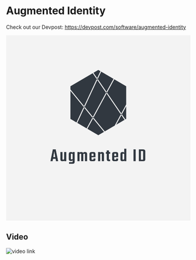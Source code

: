 # Augmented Identity

Check out our Devpost: https://devpost.com/software/augmented-identity

![image link](https://github.com/EdwardLu2018/augmented-identity/blob/master/logo/logo.png)

## Video
![[video link](https://giphy.com/embed/3krpQ07BFHdf3yMM9J)](https://www.youtube.com/watch?v=DOVoh9fPK0s)
